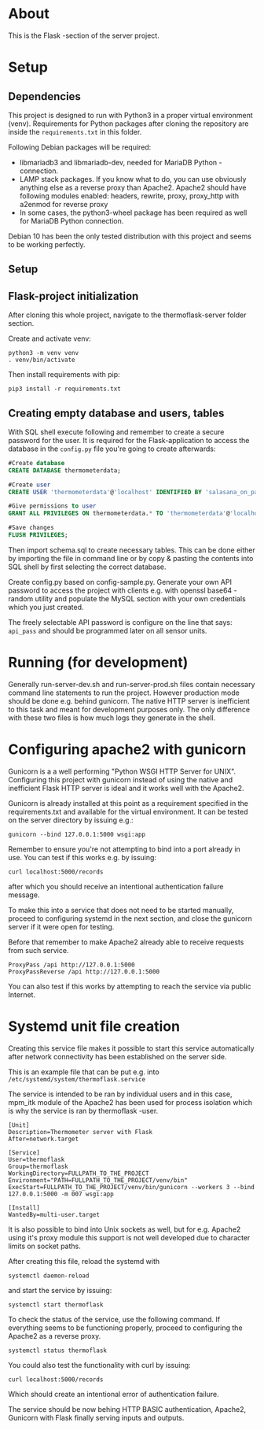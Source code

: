 # About 

This is the Flask -section of the server project.

# Setup

## Dependencies

This project is designed to run with Python3 in a proper virtual environment (venv). Requirements for Python packages after cloning the repository are inside the ```requirements.txt``` in this folder.

Following Debian packages will be required:

- libmariadb3 and libmariadb-dev, needed for MariaDB Python -connection. 
- LAMP stack packages. If you know what to do, you can use obviously anything else as a reverse proxy than Apache2. Apache2 should have following modules enabled: headers, rewrite, proxy, proxy_http with a2enmod for reverse proxy
- In some cases, the python3-wheel package has been required as well for MariaDB Python connection.

Debian 10 has been the only tested distribution with this project and seems to be working perfectly.

## Setup

## Flask-project initialization
After cloning this whole project, navigate to the thermoflask-server folder section.

Create and activate venv:

```
python3 -m venv venv
. venv/bin/activate
```
Then install requirements with pip:
```
pip3 install -r requirements.txt
```


## Creating empty database and users, tables

With SQL shell execute following and remember to create a secure password for the user. It is required for the Flask-application to access the database in the ```config.py``` file you're going to create afterwards:

``` sql
#Create database
CREATE DATABASE thermometerdata;

#Create user
CREATE USER 'thermometerdata'@'localhost' IDENTIFIED BY 'salasana_on_paras';

#Give permissions to user
GRANT ALL PRIVILEGES ON thermometerdata.* TO 'thermometerdata'@'localhost';

#Save changes
FLUSH PRIVILEGES;
```

Then import schema.sql to create necessary tables. This can be done either by importing the file in command line or by copy & pasting the contents into SQL shell by first selecting the correct database.

Create config.py based on config-sample.py. Generate your own API password to access the project with clients e.g. with openssl base64 -random utility and populate the MySQL section with your own credentials which you just created.

The freely selectable API password is configure on the line that says: ```api_pass``` and should be programmed later on all sensor units.

# Running (for development)

Generally run-server-dev.sh and run-server-prod.sh files contain necessary command line statements to run the project. However production mode should be done e.g. behind gunicorn. The native HTTP server is inefficient to this task and meant for development purposes only. The only difference with these two files is how much logs they generate in the shell.

# Configuring apache2 with gunicorn

Gunicorn is a a well performing "Python WSGI HTTP Server for UNIX". Configuring this project with gunicorn instead of using the native and inefficient Flask HTTP server is ideal and it works well with the Apache2.

Gunicorn is already installed at this point as a requirement specified in the requirements.txt and available for the virtual environment. It can be tested on the server directory by issuing e.g.:

```gunicorn --bind 127.0.0.1:5000 wsgi:app```

Remember to ensure you're not attempting to bind into a port already in use. You can test if this works e.g. by issuing:

```curl localhost:5000/records``` 

after which you should receive an intentional authentication failure message.

To make this into a service that does not need to be started manually, proceed to configuring systemd in the next section, and close the gunicorn server if it were open for testing.

Before that remember to make Apache2 already able to receive requests from such service.

``` 
ProxyPass /api http://127.0.0.1:5000
ProxyPassReverse /api http://127.0.0.1:5000
``` 

You can also test if this works by attempting to reach the service via public Internet.

# Systemd unit file creation

Creating this service file makes it possible to start this service automatically after network connectivity has been established on the server side.

This is an example file that can be put e.g. into ```/etc/systemd/system/thermoflask.service```

The service is intended to be ran by individual users and in this case, mpm_itk module of the Apache2 has been used for process isolation which is why the service is ran by thermoflask -user.

``` 
[Unit]
Description=Thermometer server with Flask
After=network.target

[Service]
User=thermoflask
Group=thermoflask
WorkingDirectory=FULLPATH_TO_THE_PROJECT
Environment="PATH=FULLPATH_TO_THE_PROJECT/venv/bin"
ExecStart=FULLPATH_TO_THE_PROJECT/venv/bin/gunicorn --workers 3 --bind 127.0.0.1:5000 -m 007 wsgi:app

[Install]
WantedBy=multi-user.target
```

It is also possible to bind into Unix sockets as well, but for e.g. Apache2 using it's proxy module this support is not well developed due to character limits on socket paths.

After creating this file, reload the systemd with

```systemctl daemon-reload```

and start the service by issuing:

```systemctl start thermoflask```

To check the status of the service, use the following command. If everything seems to be functioning properly, proceed to configuring the Apache2 as a reverse proxy.

```systemctl status thermoflask```

You could also test the functionality with curl by issuing:

```curl localhost:5000/records``` 

Which should create an intentional error of authentication failure.

The service should be now behing HTTP BASIC authentication, Apache2, Gunicorn with Flask finally serving inputs and outputs.